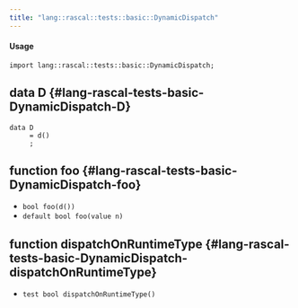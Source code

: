 ```yaml
---
title: "lang::rascal::tests::basic::DynamicDispatch"
---
```


#### Usage

`import lang::rascal::tests::basic::DynamicDispatch;`


## data D {#lang-rascal-tests-basic-DynamicDispatch-D}

```rascal
data D  
     = d()
     ;
```

## function foo {#lang-rascal-tests-basic-DynamicDispatch-foo}

* ``bool foo(d())``
* ``default bool foo(value n)``

## function dispatchOnRuntimeType {#lang-rascal-tests-basic-DynamicDispatch-dispatchOnRuntimeType}

* ``test bool dispatchOnRuntimeType()``

